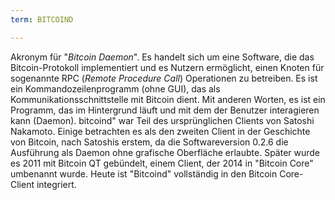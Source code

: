 ```yaml
---
term: BITCOIND

---
```

Akronym für "*Bitcoin Daemon*". Es handelt sich um eine Software, die das Bitcoin-Protokoll implementiert und es Nutzern ermöglicht, einen Knoten für sogenannte RPC (*Remote Procedure Call*) Operationen zu betreiben. Es ist ein Kommandozeilenprogramm (ohne GUI), das als Kommunikationsschnittstelle mit Bitcoin dient. Mit anderen Worten, es ist ein Programm, das im Hintergrund läuft und mit dem der Benutzer interagieren kann (Daemon). bitcoind" war Teil des ursprünglichen Clients von Satoshi Nakamoto. Einige betrachten es als den zweiten Client in der Geschichte von Bitcoin, nach Satoshis erstem, da die Softwareversion 0.2.6 die Ausführung als Daemon ohne grafische Oberfläche erlaubte. Später wurde es 2011 mit Bitcoin QT gebündelt, einem Client, der 2014 in "Bitcoin Core" umbenannt wurde. Heute ist "Bitcoind" vollständig in den Bitcoin Core-Client integriert.